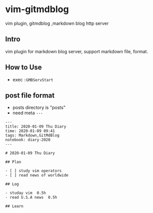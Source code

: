 # vim-gitmdblog
vim plugin, gitmdblog ,markdown blog http server


## Intro

vim plugin for markdown blog server, support markdown file, format.

## How to Use

- exec `:GMBServStart`

## post file format 

- posts directory is "posts"
- need meta `---`
```
---
title: 2020-01-09 Thu Diary
time: 2020-01-09 09:41
tags: Markdown,GitMdBlog
notebook: diary-2020
---

# 2020-01-09 Thu Diary

## Plan

- [ ] study vim operators
- [ ] read news of worldwide

## Log

- studay vim  0.5h
- read U.S.A news  0.5h

## Learn

```
